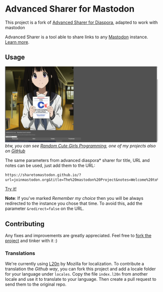 Advanced Sharer for Mastodon
=========================

This project is a fork of [Advanced Sharer for Diaspora](https://github.com/sharetodiaspora/sharetodiaspora.github.io), adapted to work with mastodon

Advanced Sharer is a tool able to share links to any
[Mastodon](https://github.com/tootsuite/mastodon) instance.
[Learn more](https://sharetomastodon.github.io/about).

## Usage

![Demo GIF](demo.gif)
_btw, you can see [Random Cute Girls Programming](https://rcgp.nsa.ovh), one of my projects also on [GitHub](https://github.com/nsaovh/rcgp)_

The same parameters from advanced diaspora* sharer for title,
URL and notes can be used, just add them to the URL:

```
https://sharetomastodon.github.io/?url=joinmastodon.org&title=The%20mastodon%20Project&notes=Welcome%20to%20mastodon
```

[Try it!](https://sharetomastodon.github.io/?url=joinmastodon.org&title=The%20mastodon%20Project&notes=Welcome%20to%20mastodon)

**Note**: If you've marked *Remember my choice* then you
will be always redirected to the instance you chose that time.
To avoid this, add the parameter `&redirect=false` on the URL.

## Contributing
Any fixes and improvements are greatly appreciated. Feel
free to [fork the project](https://github.com/sharetomastodon/sharetomastodon.github.io/fork)
and tinker with it :)

### Translations
We're currently using [L20n](https://github.com/l20n/l20n.js)
by Mozilla for localization. To contribute a translation the
*Github way*, you can fork this project and add a locale folder
for your language under `locales`. Copy the file `index.l20n`
from another locale and use it to translate to your language.
Then create a pull request to send them to the original repo.
